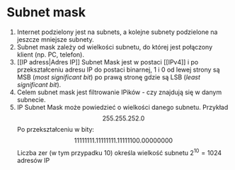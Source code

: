 # Subnet mask
1. Internet podzielony jest na subnets, a kolejne subnety podzielone na jeszcze mniejsze subnety. 
2. Subnet mask zależy od wielkości subnetu, do której jest połączony klient (np. PC, telefon).
3. [[IP adress|Adres IP]] Subnet Mask jest w postaci [[IPv4]] i po przekształceniu adresu IP do postaci binarnej, 1 i 0 od lewej strony są MSB (*most significant bit*) po prawą stronę gdzie są LSB (*least significant bit*). 
4. Celem subnet mask jest filtrowanie IPików - czy znajdują się w danym subnecie.
5. IP Subnet Mask może powiedzieć o wielkości danego subnetu. Przykład
$$255.255.252.0$$
Po przekształceniu w bity:
$$11111111.11111111.11111100.00000000$$
Liczba zer (w tym przypadku 10) określa wielkość subnetu $2^{10}=1024$ adresów IP